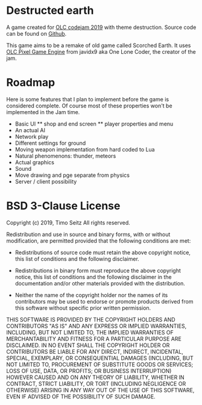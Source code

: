 Destructed earth
================

A game created for [OLC codejam 2019](https://itch.io/jam/olc-codejam-2019)
with theme destruction. Source code can be found on
[Github](https://github.com/tpseitz/olcJam).

This game aims to be a remake of old game called Scorched Earth. It uses
[OLC Pixel Game Engine](https://github.com/OneLoneCoder/olcPixelGameEngine)
from javidx9 aka One Lone Coder, the creator of the jam.

Roadmap
=======

Here is some features that I plan to implement before the game is considered
complete. Of course most of these properties won't be implemented in the Jam
time.

* Basic UI
** shop and end screen
** player properties and menu
* An actual AI
* Network play
* Different settings for ground
* Moving weapon implementation from hard coded to Lua
* Natural phenomenons: thunder, meteors
* Actual graphics
* Sound
* Move drawing and pge separate from physics
* Server / client possibility

BSD 3-Clause License
====================

Copyright (c) 2019, Timo Seitz
All rights reserved.

Redistribution and use in source and binary forms, with or without
modification, are permitted provided that the following conditions are met:

* Redistributions of source code must retain the above copyright notice, this
  list of conditions and the following disclaimer.

* Redistributions in binary form must reproduce the above copyright notice,
  this list of conditions and the following disclaimer in the documentation
  and/or other materials provided with the distribution.

* Neither the name of the copyright holder nor the names of its
  contributors may be used to endorse or promote products derived from
  this software without specific prior written permission.

THIS SOFTWARE IS PROVIDED BY THE COPYRIGHT HOLDERS AND CONTRIBUTORS "AS IS"
AND ANY EXPRESS OR IMPLIED WARRANTIES, INCLUDING, BUT NOT LIMITED TO, THE
IMPLIED WARRANTIES OF MERCHANTABILITY AND FITNESS FOR A PARTICULAR PURPOSE ARE
DISCLAIMED. IN NO EVENT SHALL THE COPYRIGHT HOLDER OR CONTRIBUTORS BE LIABLE
FOR ANY DIRECT, INDIRECT, INCIDENTAL, SPECIAL, EXEMPLARY, OR CONSEQUENTIAL
DAMAGES (INCLUDING, BUT NOT LIMITED TO, PROCUREMENT OF SUBSTITUTE GOODS OR
SERVICES; LOSS OF USE, DATA, OR PROFITS; OR BUSINESS INTERRUPTION) HOWEVER
CAUSED AND ON ANY THEORY OF LIABILITY, WHETHER IN CONTRACT, STRICT LIABILITY,
OR TORT (INCLUDING NEGLIGENCE OR OTHERWISE) ARISING IN ANY WAY OUT OF THE USE
OF THIS SOFTWARE, EVEN IF ADVISED OF THE POSSIBILITY OF SUCH DAMAGE.
